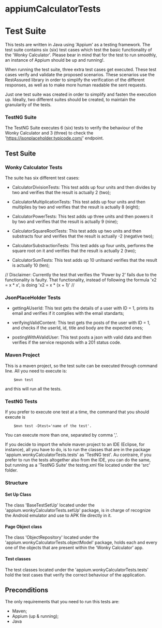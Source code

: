 # appiumCalculatorTests

# Test Suite

This tests are written in Java using 'Appium' as a testing framework. 
The test suite contains six (six) test cases which test the basic functionality of the 'Wonky Calculator'.
Please bear in mind that for the test to run smoothly, an instance of Appium should be up and running!.

When running the test suite, three extra test cases get executed. These test cases verify and validate the proposed scenarios.
These scenarios use the RestAssured library in order to simplify the verification of the different responses, as well as to make more human readable the sent requests.

Just one test suite was created in order to simplify and fasten the execution up. Ideally, two different suites should be created, to maintain the granularity of the tests.


### TestNG Suite

The TestNG Suite executes 6 (six) tests to verify the behaviour of the Wonky Calculator and 3 (three) to check the 'https://jsonplaceholder.typicode.com/' endpoint.

## Test Suite

### Wonky Calculator Tests

The suite has six different test cases:

- CalculatorDivisionTests: This test adds up four units and then divides by two and verifies that the result is actually 2 (two);

- CalculatorMultiplicationTests: This test adds up four units and then multiplies by two and verifies that the result is actually 8 (eight);

- CalculatorPowerTests: This test adds up three units and then powers it by two and verifies that the result is actually 9 (nine);

- CalculatorSquareRootTests: This test adds up two units and then substracts four and verifies that the result is actually -2 (negative two);

- CalculatorSubstractionTests: This test adds up four units, performs the square root on it and verifies that the result is actually 2 (two);

- CalculatorSumTests: This test adds up 10 unitsand verifies that the result is actually 10 (ten);

// Disclaimer: Currently the test that verifies the 'Power by 2' fails due to the functionality is faulty. That functionality, instead of following the formula 'x2 = x * x', is doing 'x2 = x * (x + 1)' //

### JsonPlaceHolder Tests

- gettingAUserId: This test gets the details of a user with ID = 1, prints its email and verifies if it complies with the email standarts;

- verifyingValidContent: This test gets the posts of the user with ID = 1, and checks  if the userId, id, title and body are the expected ones;

- postingWithAValidUser: This test posts a json with valid data and then verifies if the service responds with a 201 status code.

### Maven Project

This is a maven project, so the test suite can be executed through command line. All you need to execute is:
```
    $mvn test
```
and this will run all the tests.

### TestNG Tests

If you prefer to execute one test at a time, the command that you should execute is 
```
    $mvn test -Dtest='name of the test'.
```
You can execute more than one, separated by comma ','.

If you decide to import the whole maven project to an IDE (Eclipse, for instance), all you have to do, is to run the classes that are in the package 'appium.wonkyCalculatorTests.tests' as 'TestNG test'. Au contraire, if you prefer to run the tests altogether also from the IDE, you can do the same, but running as a 'TestNG Suite' the testng.xml file located under the 'src' folder.

### Structure
#### Set Up Class
The class 'BaseTestSetUp' located under the 'appium.wonkyCalculatorTests.setUp' package, is in charge of recognize the Android emulator and use to APK file directly in it.
#### Page Object class
The class 'ObjectRepository' located under the 'appium.wonkyCalculatorTests.objectModel' package, holds each and every one of the objects that are present within the 'Wonky Calculator' app.
#### Test classes
The test classes located under the 'appium.wonkyCalculatorTests.tests' hold the test cases that verify the correct behaviour of the application.

## Preconditions

The only requirements that you need to run this tests are:
- Maven;
- Appium (up & running);
- Java


